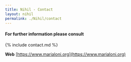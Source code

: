 ```yaml
---
title: Nihil - Contact
layout: nihil
permalink: ./Nihil/contact
---
```


#### For further information please consult

{% include contact.md %}

**Web** [https://www.marialoni.org](https://www.marialoni.org)
